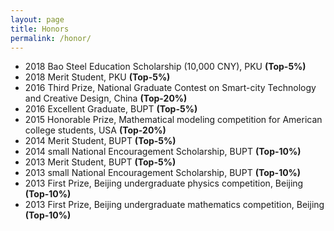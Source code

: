 ```yaml
---
layout: page
title: Honors
permalink: /honor/
---
```


- 2018 Bao Steel Education Scholarship (10,000 CNY), PKU __(Top-5%)__
- 2018 Merit Student, PKU __(Top-5%)__
- 2016 Third Prize, National Graduate Contest on Smart-city Technology and Creative Design, China __(Top-20%)__
- 2016 Excellent Graduate, BUPT __(Top-5%)__
- 2015 Honorable Prize, Mathematical modeling competition for American college students, USA __(Top-20%)__
- 2014 Merit Student, BUPT __(Top-5%)__
- 2014 small National Encouragement Scholarship, BUPT __(Top-10%)__
- 2013 Merit Student, BUPT __(Top-5%)__
- 2013 small National Encouragement Scholarship, BUPT __(Top-10%)__
- 2013 First Prize, Beijing undergraduate physics competition, Beijing __(Top-10%)__
- 2013 First Prize, Beijing undergraduate mathematics competition, Beijing __(Top-10%)__